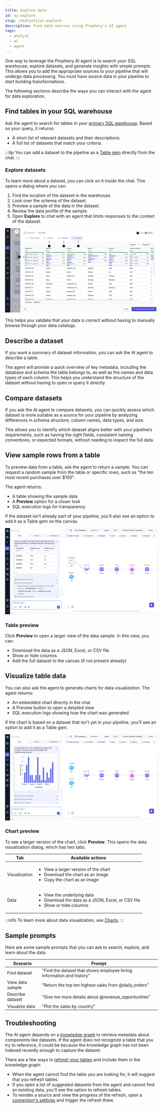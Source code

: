 ```yaml
---
title: Explore data
id: ai-explore
slug: /analysts/ai-explore
description: Find data sources using Prophecy's AI agent
tags:
  - analyst
  - ai
  - agent
---
```


One way to leverage the Prophecy AI agent is to search your SQL warehouse, explore datasets, and generate insights with simple prompts. This allows you to add the appropriate sources to your pipeline that will undergo data processing. You must have source data in your pipeline to start building transformations.

The following sections describe the ways you can interact with the agent for data exploration.

## Find tables in your SQL warehouse

Ask the agent to search for tables in your [primary SQL warehouse](docs/administration/fabrics/prophecy-fabrics/prophecy-fabrics.md). Based on your query, it returns:

- A short list of relevant datasets and their descriptions.
- A full list of datasets that match your criteria.

:::tip
You can add a dataset to the pipeline as a [Table gem](/analysts/table) directly from the chat.
:::

### Explore datasets

To learn more about a dataset, you can click on it inside the chat. This opens a dialog where you can:

1. Find the location of the dataset in the warehouse.
1. Look over the schema of the dataset.
1. Preview a sample of the data in the dataset.
1. Review the data profile of the sample.
1. Open **Explore** to chat with an agent that limits responses to the context of the dataset.

![Preview dataset UI](img/agent-explore.png)

This helps you validate that your data is correct without having to manually browse through your data catalogs.

## Describe a dataset

If you want a summary of dataset information, you can ask the AI agent to describe a table.

The agent will provide a quick overview of key metadata, including the database and schema the table belongs to, as well as the names and data types of each column. This helps you understand the structure of the dataset without having to open or query it directly.

## Compare datasets

If you ask the AI agent to compare datasets, you can quickly assess which dataset is more suitable as a source for your pipeline by analyzing differences in schema structure, column names, data types, and size.

This allows you to identify which dataset aligns better with your pipeline’s requirements, such as having the right fields, consistent naming conventions, or expected formats, without needing to inspect the full data.

## View sample rows from a table

To preview data from a table, ask the agent to return a sample. You can request a random sample from the table or specific rows, such as “the ten most recent purchases over $100”.

The agent returns:

- A table showing the sample data
- A **Preview** option for a closer look
- SQL execution logs for transparency

If the dataset isn’t already part of your pipeline, you’ll also see an option to add it as a Table gem on the canvas.

![Data sample response](img/agent-sql-logs-sample.png)

### Table preview

Click **Preview** to open a larger view of the data sample. In this view, you can:

- Download the data as a JSON, Excel, or CSV file
- Show or hide columns
- Add the full dataset to the canvas (if not present already)

## Visualize table data

You can also ask the agent to generate charts for data visualization. The agent returns:

- An embedded chart directly in the chat
- A Preview button to open a detailed view
- SQL execution logs showing how the chart was generated

If the chart is based on a dataset that isn't yet in your pipeline, you'll see an option to add it as a Table gem.

![Chart generation response](img/agent-sql-logs-charts.png)

### Chart preview

To see a larger version of the chart, click **Preview**. This opens the data visualization dialog, which has two tabs.

| Tab           | Available actions                                                                                                                                  |
| ------------- | -------------------------------------------------------------------------------------------------------------------------------------------------- |
| Visualization | <ul class="table-list"><li>View a larger version of the chart</li><li>Download the chart as an image</li><li>Copy the chart as an image</li></ul>  |
| Data          | <ul class="table-list"><li>View the underlying data</li><li>Download the data as a JSON, Excel, or CSV file</li><li>Show or hide columns</li></ul> |

:::info
To learn more about data visualization, see [Charts](/analysts/charts).
:::

## Sample prompts

Here are some sample prompts that you can ask to search, explore, and learn about the data.

| Scenario         | Prompt                                                                |
| ---------------- | --------------------------------------------------------------------- |
| Find dataset     | "Find the dataset that shows employee hiring information and history" |
| View data sample | "Return the top ten highest sales from @daily_orders"                 |
| Describe dataset | "Give me more details about @revenue_opportunities"                   |
| Visualize data   | "Plot the sales by country"                                           |

## Troubleshooting

The AI agent depends on a [knowledge graph](/knowledge-graph) to retrieve metadata about components like datasets. If the agent does not recognize a table that you try to reference, it could be because the knowledge graph has not been indexed recently enough to capture the dataset.

There are a few ways to [refresh your tables](/knowledge-graph#refresh-tables) and include them in the knowledge graph:

- When the agent cannot find the table you are looking for, it will suggest that you refresh tables.
- If you open a list of suggested datasets from the agent and cannot find an existing data, you'll see the option to refresh tables.
- To reindex a source and view the progress of the refresh, open a [connection's settings](/administration/fabrics/prophecy-fabrics/connections/) and trigger the refresh there.
